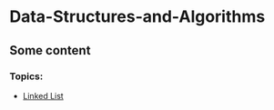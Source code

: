 # Data-Structures-and-Algorithms

## Some content

### Topics:
* [Linked List](TimeComplexityDemo.java)
